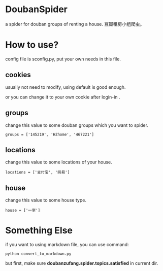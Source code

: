 # DoubanSpider
a spider for douban groups of renting a house.
豆瓣租房小组爬虫。

# How to use?
config file is sconfig.py, put your own needs in this file.

## cookies
usually not need to modify, using default is good enough.

or you can change it to your own cookie after login-in .

## groups
change this value to some douban groups which you want to spider.

```
groups = ['145219', 'HZhome', '467221']
```

## locations
change this value to some locations of your house.

```
locations = ['支付宝', '网易']
```

## house
change this value to some house type.

```
house = ['一室']
```

# Something Else
if you want to using markdown file, you can use command:

```
python convert_to_markdown.py
```

but first, make sure **doubanzufang.spider.topics.satisfied** in current dir.
